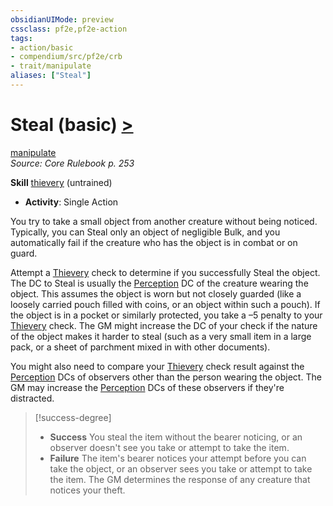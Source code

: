 ```yaml
---
obsidianUIMode: preview
cssclass: pf2e,pf2e-action
tags:
- action/basic
- compendium/src/pf2e/crb
- trait/manipulate
aliases: ["Steal"]
---
```

# Steal (basic) [>](../core-rulebook/chapter-9-playing-the-game.md#Actions "Single Action")
[manipulate](../traits/manipulate.md)  
*Source: Core Rulebook p. 253*  

**Skill** [thievery](../../Compendium/skills.md#Thievery) (untrained)
- **Activity**: Single Action

You try to take a small object from another creature without being noticed. Typically, you can Steal only an object of negligible Bulk, and you automatically fail if the creature who has the object is in combat or on guard.

Attempt a [Thievery](../../Compendium/skills.md#Thievery) check to determine if you successfully Steal the object. The DC to Steal is usually the [Perception](../../Compendium/skills.md#Perception) DC of the creature wearing the object. This assumes the object is worn but not closely guarded (like a loosely carried pouch filled with coins, or an object within such a pouch). If the object is in a pocket or similarly protected, you take a –5 penalty to your [Thievery](../../Compendium/skills.md#Thievery) check. The GM might increase the DC of your check if the nature of the object makes it harder to steal (such as a very small item in a large pack, or a sheet of parchment mixed in with other documents).

You might also need to compare your [Thievery](../../Compendium/skills.md#Thievery) check result against the [Perception](../../Compendium/skills.md#Perception) DCs of observers other than the person wearing the object. The GM may increase the [Perception](../../Compendium/skills.md#Perception) DCs of these observers if they're distracted.

> [!success-degree] 
> - **Success** You steal the item without the bearer noticing, or an observer doesn't see you take or attempt to take the item.
> - **Failure** The item's bearer notices your attempt before you can take the object, or an observer sees you take or attempt to take the item. The GM determines the response of any creature that notices your theft.